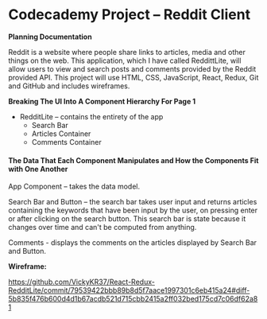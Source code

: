 # Codecademy Project – Reddit Client


**Planning Documentation**

Reddit is a website where people share links to articles, media and other things on the web. This application, which I have called ReddittLite, will allow users to view and search posts and comments provided by the Reddit provided API. This project will use HTML, CSS, JavaScript, React, Redux, Git and GitHub and includes wireframes. 

**Breaking The UI Into A Component Hierarchy For Page 1**

 - 	RedditLite – contains the entirety of the app 	 		
	 - 	Search Bar
   	 -	Articles Container
   	 -	Comments Container

#### The Data That Each Component Manipulates and How the Components Fit with One Another

App Component – takes the data model. 

Search Bar and Button – the search bar takes user input and returns articles containing the keywords that have been input by the user, on pressing enter or after clicking on the search button. This search bar is state because it changes over time and can't be computed from anything. 

Comments - displays the comments on the articles displayed by Search Bar and Button.


**Wireframe:**

https://github.com/VickyKR37/React-Redux-RedditLite/commit/79539422bbb89b8d5f7aace1997301c6eb415a24#diff-5b835f476b600d4d1b67acdb521d715cbb2415a2ff032bed175cd7c06df62a81




